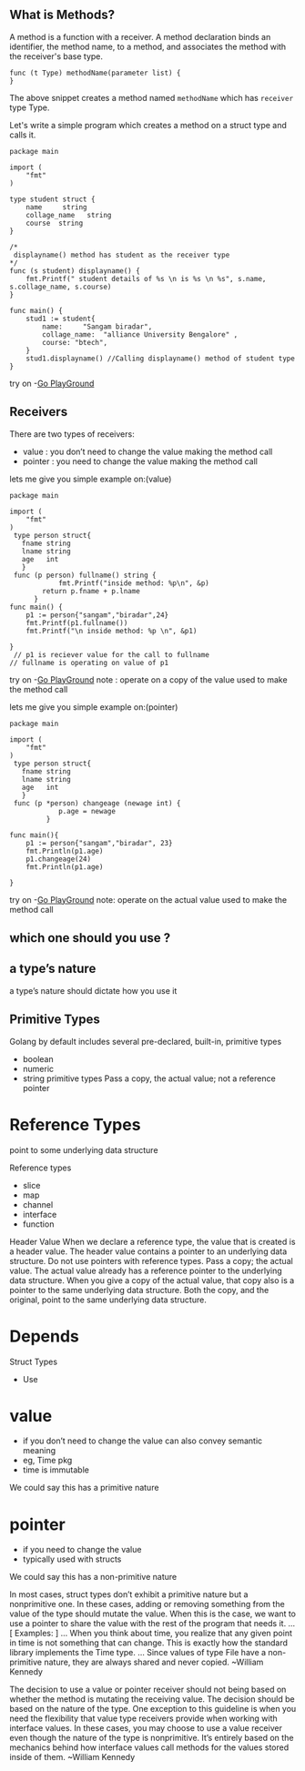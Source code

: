 
## What is Methods?

A method is a function with a receiver. A method declaration binds an identifier, 
the method name, to a method, and associates the method with the receiver's base type.

```
func (t Type) methodName(parameter list) {  
}
```

The above snippet creates a method named `methodName` which has `receiver` type Type.

Let's write a simple program which creates a method on a struct type and calls it.

```
package main

import (
	"fmt"
)

type student struct {
	name     string
	collage_name   string
	course  string
}

/*
 displayname() method has student as the receiver type
*/
func (s student) displayname() {
	fmt.Printf(" student details of %s \n is %s \n %s", s.name, s.collage_name, s.course)
}

func main() {
	stud1 := student{
		name:     "Sangam biradar",
		collage_name:  "alliance University Bengalore" ,
		course: "btech",
	}
	stud1.displayname() //Calling displayname() method of student type
}
```

try on -[Go PlayGround](https://play.golang.org/p/myRvCjqX_td)


## Receivers

There are two types of receivers:
- value :
you don’t need to change the value making the method call
- pointer :
you need to change the value making the method call

lets me give you simple example on:(value)
```
package main

import (
	"fmt"
)
 type person struct{
   fname string 
   lname string 
   age   int 
   }
 func (p person) fullname() string {
            fmt.Printf("inside method: %p\n", &p)
	    return p.fname + p.lname 
	  }
func main() {
    p1 := person{"sangam","biradar",24}
    fmt.Printf(p1.fullname())
    fmt.Printf("\n inside method: %p \n", &p1)

}
 // p1 is reciever value for the call to fullname 
// fullname is operating on value of p1
```
try on -[Go PlayGround](https://play.golang.org/p/ptjCNcnNRsS)
note : operate on a copy of the value used to make the method call


lets me give you simple example on:(pointer)
```
package main

import (
	"fmt"
)
 type person struct{
   fname string 
   lname string 
   age   int 
   }
 func (p *person) changeage (newage int) {
            p.age = newage 
         }
	  
func main(){
    p1 := person{"sangam","biradar", 23}
    fmt.Println(p1.age)
    p1.changeage(24)
    fmt.Println(p1.age)

}
```
try on -[Go PlayGround](https://play.golang.org/p/RlGWgI-G2-7)
note: operate on the actual value used to make the method call

## which one should you use ?	

## a type’s nature
a type’s nature should dictate how you use it

## Primitive Types
Golang by default includes several pre-declared, built-in, primitive types
- boolean
- numeric 
- string 
primitive types
Pass a copy, the actual value; not a reference pointer

# Reference Types
point to some underlying data structure

Reference types
- slice
- map
- channel
- interface
- function

Header Value
When we declare a reference type, the value that is created is a header value. The header value contains a pointer to an underlying data structure. Do not use pointers with reference types. Pass a copy; the actual value. The actual value already has a reference pointer to the underlying data structure. When you give a copy of the actual value, that copy also is a pointer to the same underlying data structure. Both the copy, and the original, point to the same underlying data structure.

# Depends
Struct Types
- Use
# value
- if you don’t need to change the value
can also convey semantic meaning
- eg, Time pkg
- time is immutable

We could say this has a primitive nature

# pointer
- if you need to change the value
- typically used with structs

We could say this has a non-primitive nature


In most cases, struct types don’t exhibit a primitive nature but a nonprimitive one. In these cases, adding or removing something from the value of the type should mutate the value. When this is the case, we want to use a pointer to share the value with the rest of the program that needs it. … [ Examples: ] … When you think about time, you realize that any given point in time is not something that can change. This is exactly how the standard library implements the Time type. … Since values of type File have a non-primitive nature, they are always shared and never copied.
 ~William Kennedy
 
 The decision to use a value or pointer receiver should not being based on whether the method is mutating the receiving value. The decision should be based on the nature of the type. One exception to this guideline is when you need the flexibility that value type receivers provide when working with interface values. In these cases, you may choose to use a value receiver even though the nature of the type is nonprimitive. It’s entirely based on the mechanics behind how interface values call methods for the values stored inside of them.
 ~William Kennedy















	    
	    
	    
 












